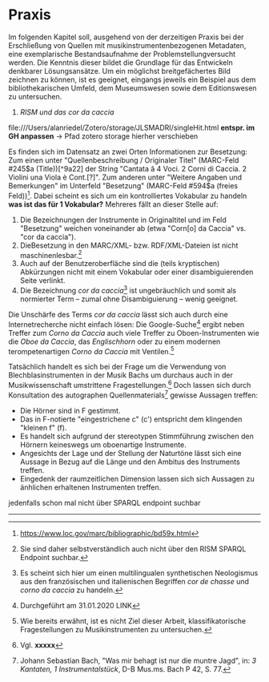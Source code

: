 # Praxis

Im folgenden Kapitel soll, ausgehend von der derzeitigen Praxis bei der Erschließung von Quellen mit musikinstrumentenbezogenen Metadaten, eine exemplarische Bestandsaufnahme der Problemstellungversucht werden. Die Kenntnis dieser bildet die Grundlage für das Entwickeln denkbarer Lösungsansätze.
Um ein möglichst breitgefächertes Bild zeichnen zu können, ist es geeignet, eingangs jeweils ein Beispiel aus dem bibliothekarischen Umfeld, dem Museumswesen sowie dem Editionswesen zu untersuchen.

1. _RISM und das *cor da caccia*_

file:///Users/alanriedel/Zotero/storage/JLSMADRI/singleHit.html **entspr. im GH anpassen** -> Pfad zotero storage hierher verschieben

Es finden sich im Datensatz an zwei Orten Informationen zur Besetzung: Zum einen unter "Quellenbeschreibung / Originaler Titel" (MARC-Feld #245$a (Title))[^9a22] der String "Cantata â 4 Voci. 2 Corni di Caccia. 2 Violini una Viola è Cont.[?]". Zum anderen unter "Weitere Angaben und Bemerkungen" im Unterfeld "Besetzung" (MARC-Feld #594$a (freies Feld))[^1d26]. Dabei scheint es sich um ein kontrolliertes Vokabular zu handeln **was ist das für 1 Vokabular?** Mehreres fällt an dieser Stelle auf:

1. Die Bezeichnungen der Instrumente in Originaltitel und im Feld "Besetzung" weichen voneinander ab (etwa "Corn[o] da Caccia" vs. "cor da caccia").
2. DieBesetzung in den MARC/XML- bzw. RDF/XML-Dateien ist nicht maschinenlesbar.[^eaa6]
3. Auch auf der Benutzeroberfläche sind die (teils kryptischen) Abkürzungen nicht mit einem Vokabular oder einer disambiguierenden Seite verlinkt.
4. Die Bezeichnung *cor da caccia*[^1807] ist ungebräuchlich und somit als normierter Term – zumal ohne Disambiguierung – wenig geeignet.

Die Unschärfe des Terms *cor da caccia* lässt sich auch durch eine Internetrecherche nicht einfach lösen: Die Google-Suche[^43a9] ergibt neben Treffer zum *Corno da Caccia* auch viele Treffer zu Oboen-Instrumenten wie die *Oboe da Caccia*, das *Englischhorn* oder zu einem modernen terompetenartigen *Corno da Caccia* mit Ventilen.[^714c]

Tatsächlich handelt es sich bei der Frage um die Verwendung von Blechblasinstrumenten in der Musik Bachs um durchaus auch in der Musikwissenschaft umstrittene Fragestellungen.[^8646] Doch lassen sich durch Konsultation des autographen Quellenmaterials[^cbf9] gewisse Aussagen treffen:

* Die Hörner sind in F gestimmt.
* Das in F-notierte "eingestrichene c" (c') entspricht dem klingenden "kleinen f" (f).
* Es handelt sich aufgrund der stereotypen Stimmführung zwischen den Hörnern keineswegs um oboenartige Instrumente.
* Angesichts der Lage und der Stellung der Naturtöne lässt sich eine Aussage in Bezug auf die Länge und den Ambitus des Instruments treffen.
* Eingedenk der raumzeitlichen Dimension lassen sich sich Aussagen zu änhlichen erhaltenen Instrumenten treffen.








jedenfalls schon mal nicht über SPARQL endpoint suchbar












---

[^9a22]: https://www.loc.gov/marc/bibliographic/bd245.html
[^1d26]: https://www.loc.gov/marc/bibliographic/bd59x.html
[^1807]: Es scheint sich hier um einen multilingualen synthetischen Neologismus aus den französischen und italienischen Begriffen *cor de chasse* und *corno da caccia* zu handeln.
[^eaa6]: Sie sind daher selbstverständlich auch nicht über den RISM SPARQL Endpoint suchbar.
[^43a9]: Durchgeführt am 31.01.2020 LINK
[^8646]: Vgl. **xxxxx**
[^714c]: Wie bereits erwähnt, ist es nicht Ziel dieser Arbeit, klassifikatorische Fragestellungen zu Musikinstrumenten zu untersuchen.
[^cbf9]: Johann Sebastian Bach, "Was mir behagt ist nur die muntre Jagd", in: *3 Kantaten, 1 Instrumentalstück*, D-B Mus.ms. Bach P 42, S. 77.
